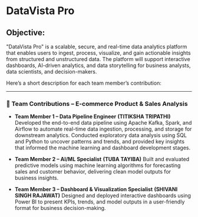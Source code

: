 # DataVista Pro
## Objective:
"DataVista Pro" is a scalable, secure, and real-time data analytics platform that enables
users to ingest, process, visualize, and gain actionable insights from structured and
unstructured data. The platform will support interactive dashboards, AI-driven analytics,
and data storytelling for business analysts, data scientists, and decision-makers.

Here’s a short description for each team member’s contribution:

---

### 👥 **Team Contributions – E-commerce Product & Sales Analysis**

* **Team Member 1 – Data Pipeline Engineer** **(TITIKSHA TRIPATHI)**
  Developed the end-to-end data pipeline using Apache Kafka, Spark, and Airflow to automate real-time data ingestion, processing, and storage for downstream analytics.
 Conducted exploratory data analysis using SQL and Python to uncover patterns and trends, and provided key insights that informed the machine learning and dashboard development stages.

* **Team Member 2 – AI/ML Specialist** **(TUBA TAYIBA)**
  Built and evaluated predictive models using machine learning algorithms for forecasting sales and customer behavior, delivering clean model outputs for business insights.

* **Team Member 3 – Dashboard & Visualization Specialist** **(SHIVANI SINGH RAJAWAT)**
  Designed and deployed interactive dashboards using Power BI to present KPIs, trends, and model outputs in a user-friendly format for business decision-making.


